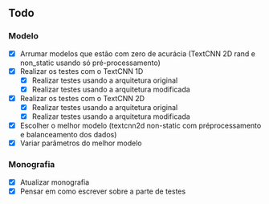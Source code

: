 ## Todo

### Modelo

- [X] Arrumar modelos que estão com zero de acurácia (TextCNN 2D rand e non_static usando só pré-processamento)
- [X] Realizar os testes com o TextCNN 1D
    - [X] Realizar testes usando a arquitetura original
    - [X] Realizar testes usando a arquitetura modificada
- [X] Realizar os testes com o TextCNN 2D
    - [X] Realizar testes usando a arquitetura original
    - [X] Realizar testes usando a arquitetura modificada
- [X] Escolher o melhor modelo (textcnn2d non-static com préprocessamento e balanceamento dos dados)
- [X] Variar parâmetros do melhor modelo

### Monografia

- [X] Atualizar monografia
- [X] Pensar em como escrever sobre a parte de testes
